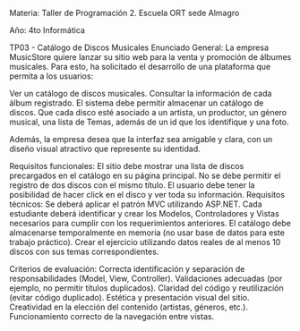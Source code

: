 Materia: Taller de Programación 2. Escuela ORT sede Almagro        


Año: 4to Informática

TP03 - Catálogo de Discos Musicales
Enunciado General:
La empresa MusicStore quiere lanzar su sitio web para la venta y promoción de álbumes musicales. Para esto, ha solicitado el desarrollo de una plataforma que permita a los usuarios:

Ver un catálogo de discos musicales.
Consultar la información de cada álbum registrado.
El sistema debe permitir almacenar un catálogo de discos. Que cada disco esté asociado a un artista, un productor, un género musical, una lista de Temas,  además de un id que los identifique y una foto.

Además, la empresa desea que la interfaz sea amigable y clara, con un diseño visual atractivo que represente su identidad.

Requisitos funcionales:
El sitio debe mostrar una lista de discos precargados en el catálogo en su página principal. 
No se debe permitir el registro de dos discos con el mismo título. 
El usuario debe tener la posibilidad de hacer click en el disco y ver toda su información. 
Requisitos técnicos:
Se deberá aplicar el patrón MVC utilizando ASP.NET. 
Cada estudiante deberá identificar y crear los Modelos, Controladores y Vistas necesarios para cumplir con los requerimientos anteriores. 
El catálogo debe almacenarse temporalmente en memoria (no usar base de datos para este trabajo práctico). 
Crear el ejercicio utilizando datos reales de al menos 10 discos con sus temas correspondientes.

Criterios de evaluación:
Correcta identificación y separación de responsabilidades (Model, View, Controller). 
Validaciones adecuadas (por ejemplo, no permitir títulos duplicados).
Claridad del código y reutilización (evitar código duplicado).
Estética y presentación visual del sitio.
Creatividad en la elección del contenido (artistas, géneros, etc.).
Funcionamiento correcto de la navegación entre vistas.
